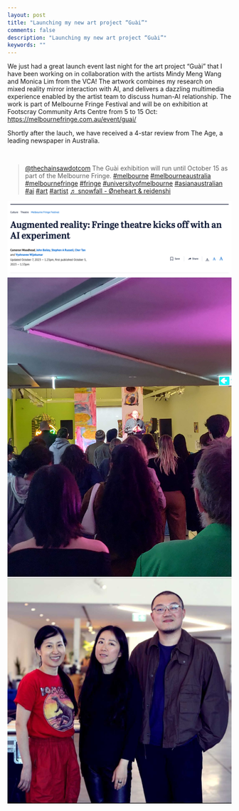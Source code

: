```yaml
---
layout: post
title: "Launching my new art project “Guài”"
comments: false
description: "Launching my new art project “Guài”"
keywords: ""
---
```


We just had a great launch event last night for the art project “Guài” that I have been working on in collaboration with the artists Mindy Meng Wang and Monica Lim from the VCA! The artwork combines my research on mixed reality mirror interaction with AI, and delivers a dazzling multimedia experience enabled by the artist team to discuss human-AI relationship. The work is part of Melbourne Fringe Festival and will be on exhibition at Footscray Community Arts Centre from 5 to 15 Oct: https://melbournefringe.com.au/event/guai/ 

Shortly after the lauch, we have received a 4-star review from The Age, a leading newspaper in Australia.

<br/>

<blockquote class="tiktok-embed" cite="https://www.tiktok.com/@thechainsawdotcom/video/7287806995997003015" data-video-id="7287806995997003015" style="max-width: 605px;min-width: 325px;" > <section> <a target="_blank" title="@thechainsawdotcom" href="https://www.tiktok.com/@thechainsawdotcom?refer=embed">@thechainsawdotcom</a> The Guài exhibition will run until October 15 as part of the Melbourne Fringe. <a title="melbourne" target="_blank" href="https://www.tiktok.com/tag/melbourne?refer=embed">#melbourne</a> <a title="melbourneaustralia" target="_blank" href="https://www.tiktok.com/tag/melbourneaustralia?refer=embed">#melbourneaustralia</a> <a title="melbournefringe" target="_blank" href="https://www.tiktok.com/tag/melbournefringe?refer=embed">#melbournefringe</a> <a title="fringe" target="_blank" href="https://www.tiktok.com/tag/fringe?refer=embed">#fringe</a> <a title="universityofmelbourne" target="_blank" href="https://www.tiktok.com/tag/universityofmelbourne?refer=embed">#universityofmelbourne</a> <a title="asianaustralian" target="_blank" href="https://www.tiktok.com/tag/asianaustralian?refer=embed">#asianaustralian</a> <a title="ai" target="_blank" href="https://www.tiktok.com/tag/ai?refer=embed">#ai</a> <a title="art" target="_blank" href="https://www.tiktok.com/tag/art?refer=embed">#art</a> <a title="artist" target="_blank" href="https://www.tiktok.com/tag/artist?refer=embed">#artist</a> <a target="_blank" title="♬ snowfall - Øneheart &#38; reidenshi" href="https://www.tiktok.com/music/snowfall-7043672073613936641?refer=embed">♬ snowfall - Øneheart &#38; reidenshi</a> </section> </blockquote> <script async src="https://www.tiktok.com/embed.js"></script>

<div class="container">
    <img src="/assets/images/guai/age.png" alt="">
</div>
<div class="container">
    <img src="/assets/images/guai/launch.jpg" alt="">
</div>
<div class="container">
    <img src="/assets/images/guai/team.jpg" alt="">
</div>
